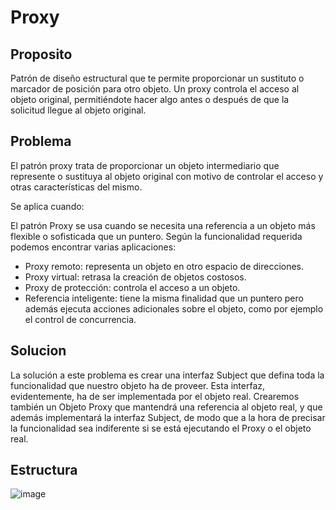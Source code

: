 # Proxy

## Proposito

Patrón de diseño estructural que te permite proporcionar un sustituto o marcador de posición para otro objeto. Un proxy controla el acceso al objeto original, permitiéndote hacer algo antes o después de que la solicitud llegue al objeto original.

## Problema
El patrón proxy trata de proporcionar un objeto intermediario que represente o sustituya al objeto original con motivo de controlar el acceso y otras características del mismo.

Se aplica cuando:

El patrón Proxy se usa cuando se necesita una referencia a un objeto más flexible o sofisticada que un puntero. Según la funcionalidad requerida podemos encontrar varias aplicaciones:

- Proxy remoto: representa un objeto en otro espacio de direcciones.
- Proxy virtual: retrasa la creación de objetos costosos.
- Proxy de protección: controla el acceso a un objeto.
- Referencia inteligente: tiene la misma finalidad que un puntero pero además ejecuta acciones adicionales sobre el objeto, como por ejemplo el control de concurrencia.

## Solucion

La solución a este problema es crear una interfaz Subject que defina toda la funcionalidad que nuestro objeto ha de proveer. Esta interfaz, evidentemente, ha de ser implementada por el objeto real. Crearemos también un Objeto Proxy que mantendrá una referencia al objeto real, y que además implementará la interfaz Subject, de modo que a la hora de precisar la funcionalidad sea indiferente si se está ejecutando el Proxy o el objeto real.

## Estructura

![image](https://user-images.githubusercontent.com/28193994/147789165-0edbff46-f05e-4061-beb3-1b0a95e0e360.png)

